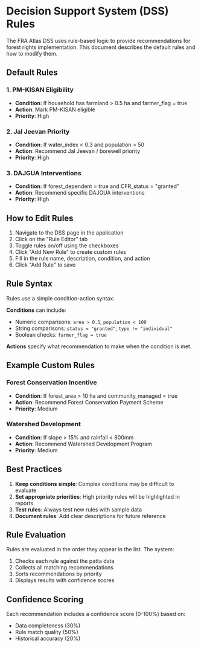 # Decision Support System (DSS) Rules

The FRA Atlas DSS uses rule-based logic to provide recommendations for forest rights implementation. This document describes the default rules and how to modify them.

## Default Rules

### 1. PM-KISAN Eligibility
- **Condition**: If household has farmland > 0.5 ha and farmer_flag = true
- **Action**: Mark PM-KISAN eligible
- **Priority**: High

### 2. Jal Jeevan Priority
- **Condition**: If water_index < 0.3 and population > 50
- **Action**: Recommend Jal Jeevan / borewell priority
- **Priority**: High

### 3. DAJGUA Interventions
- **Condition**: If forest_dependent = true and CFR_status = "granted"
- **Action**: Recommend specific DAJGUA interventions
- **Priority**: High

## How to Edit Rules

1. Navigate to the DSS page in the application
2. Click on the "Rule Editor" tab
3. Toggle rules on/off using the checkboxes
4. Click "Add New Rule" to create custom rules
5. Fill in the rule name, description, condition, and action
6. Click "Add Rule" to save

## Rule Syntax

Rules use a simple condition-action syntax:

**Conditions** can include:
- Numeric comparisons: `area > 0.5`, `population < 100`
- String comparisons: `status = "granted"`, `type != "individual"`
- Boolean checks: `farmer_flag = true`

**Actions** specify what recommendation to make when the condition is met.

## Example Custom Rules

### Forest Conservation Incentive
- **Condition**: If forest_area > 10 ha and community_managed = true
- **Action**: Recommend Forest Conservation Payment Scheme
- **Priority**: Medium

### Watershed Development
- **Condition**: If slope > 15% and rainfall < 800mm
- **Action**: Recommend Watershed Development Program
- **Priority**: Medium

## Best Practices

1. **Keep conditions simple**: Complex conditions may be difficult to evaluate
2. **Set appropriate priorities**: High priority rules will be highlighted in reports
3. **Test rules**: Always test new rules with sample data
4. **Document rules**: Add clear descriptions for future reference

## Rule Evaluation

Rules are evaluated in the order they appear in the list. The system:
1. Checks each rule against the patta data
2. Collects all matching recommendations
3. Sorts recommendations by priority
4. Displays results with confidence scores

## Confidence Scoring

Each recommendation includes a confidence score (0-100%) based on:
- Data completeness (30%)
- Rule match quality (50%)
- Historical accuracy (20%)